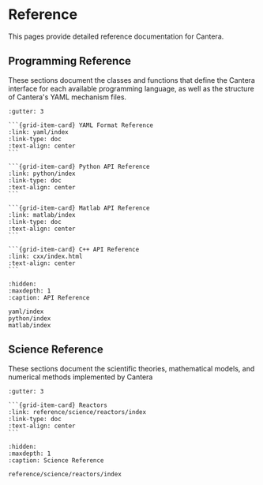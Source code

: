 
# Reference

This pages provide detailed reference documentation for Cantera.

## Programming Reference

These sections document the classes and functions that define the Cantera interface for
each available programming language, as well as the structure of Cantera's YAML
mechanism files.

````{grid} 2
:gutter: 3

```{grid-item-card} YAML Format Reference
:link: yaml/index
:link-type: doc
:text-align: center
```

```{grid-item-card} Python API Reference
:link: python/index
:link-type: doc
:text-align: center
```

```{grid-item-card} Matlab API Reference
:link: matlab/index
:link-type: doc
:text-align: center
```

```{grid-item-card} C++ API Reference
:link: cxx/index.html
:text-align: center
```

````

```{toctree}
:hidden:
:maxdepth: 1
:caption: API Reference

yaml/index
python/index
matlab/index
```

## Science Reference

These sections document the scientific theories, mathematical models, and numerical
methods implemented by Cantera

````{grid} 2
:gutter: 3

```{grid-item-card} Reactors
:link: reference/science/reactors/index
:link-type: doc
:text-align: center
```

````

```{toctree}
:hidden:
:maxdepth: 1
:caption: Science Reference

reference/science/reactors/index
```
